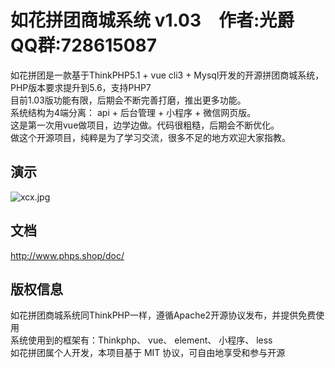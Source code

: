 如花拼团商城系统 v1.03&emsp;作者:光爵&emsp;QQ群:728615087
================================================== 

如花拼团是一款基于ThinkPHP5.1 + vue cli3 + Mysql开发的开源拼团商城系统，PHP版本要求提升到5.6，支持PHP7<br/>
目前1.03版功能有限，后期会不断完善打磨，推出更多功能。<br/>
系统结构为4端分离： api + 后台管理 + 小程序 + 微信网页版。<br/>
这是第一次用vue做项目，边学边做。代码很粗糙，后期会不断优化。<br/>
做这个开源项目，纯粹是为了学习交流，很多不足的地方欢迎大家指教。<br/>  

## 演示
![xcx.jpg](https://upload-images.jianshu.io/upload_images/7764460-362b87a3d382fb4b.jpg?imageMogr2/auto-orient/strip%7CimageView2/2/w/1240)

## 文档
http://www.phps.shop/doc/

## 版权信息
如花拼团商城系统同ThinkPHP一样，遵循Apache2开源协议发布，并提供免费使用 <br/>
系统使用到的框架有：Thinkphp、 vue、 element、 小程序、 less <br/>
如花拼团属个人开发，本项目基于 MIT 协议，可自由地享受和参与开源
